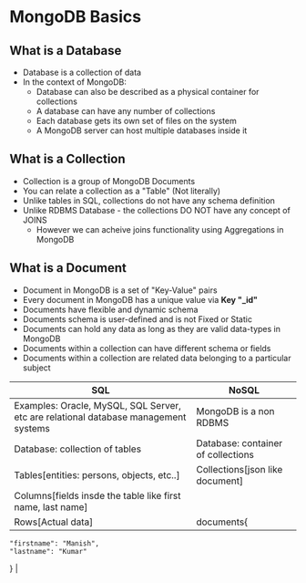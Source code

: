 # MongoDB Basics

## What is a Database

- Database is a collection of data
- In the context of MongoDB:
  - Database can also be described as a physical container for collections
  - A database can have any number of collections
  - Each database gets its own set of files on the system
  - A MongoDB server can host multiple databases inside it

## What is a Collection

- Collection is a group of MongoDB Documents
- You can relate a collection as a "Table" (Not literally)
- Unlike tables in SQL, collections do not have any schema definition
- Unlike RDBMS Database - the collections DO NOT have any concept of JOINS
  - However we can acheive joins functionality using Aggregations in MongoDB

## What is a Document

- Document in MongoDB is a set of "Key-Value" pairs
- Every document in MongoDB has a unique value via **Key "\_id"**
- Documents have flexible and dynamic schema
- Documents schema is user-defined and is not Fixed or Static
- Documents can hold any data as long as they are valid data-types in MongoDB
- Documents within a collection can have different schema or fields
- Documents within a collection are related data belonging to a particular subject

| SQL                                                                                 | NoSQL                              |
| ----------------------------------------------------------------------------------- | ---------------------------------- |
| Examples: Oracle, MySQL, SQL Server, etc are relational database management systems | MongoDB is a non RDBMS             |
| Database: collection of tables                                                      | Database: container of collections |
| Tables[entities: persons, objects, etc..]                                           | Collections[json like document]    |
| Columns[fields insde the table like first name, last name]                          |                                    |
| Rows[Actual data]                                                                   | documents{                         |

    "firstname": "Manish",
    "lastname": "Kumar"

} |
